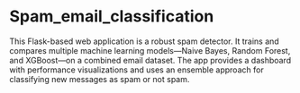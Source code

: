 # Spam_email_classification
This Flask-based web application is a robust spam detector. It trains and compares multiple machine learning models—Naive Bayes, Random Forest, and XGBoost—on a combined email dataset. The app provides a dashboard with performance visualizations and uses an ensemble approach for classifying new messages as spam or not spam.
